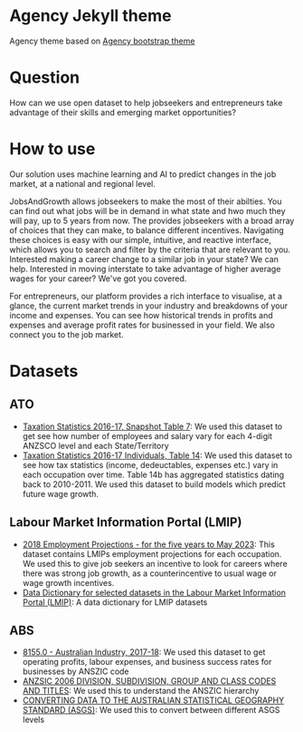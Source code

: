 Agency Jekyll theme
====================

Agency theme based on [Agency bootstrap theme ](https://startbootstrap.com/template-overviews/agency/)

# Question
How can we use open dataset to help jobseekers and entrepreneurs take advantage of their skills and emerging market opportunities?

# How to use
Our solution uses machine learning and AI to predict changes in the job market, at a national and regional level.

JobsAndGrowth allows jobseekers to make the most of their abilties. You can find out what jobs will be in demand in what state and hwo much they will pay, up to 5 years from now. The provides jobseekers with a broad array of choices that they can make, to balance different incentives. Navigating these choices is easy with our simple, intuitive, and reactive interface, which allows you to search and filter by the criteria that are relevant to you. Interested making a career change to a similar job in your state? We can help. Interested in moving interstate to take advantage of higher average wages for your career? We've got you covered.

For entrepreneurs, our platform provides a rich interface to visualise, at a glance, the current market trends in your industry and breakdowns of your income and expenses. You can see how historical trends in profits and expenses and average profit rates for businessed in your field. We also connect you to the job market.

# Datasets
## ATO
- [Taxation Statistics 2016-17, Snapshot Table 7](https://data.gov.au/data/dataset/taxation-statistics-2016-17/resource/bfa7ef04-e9f2-46ff-a959-84f005dfd17b): We used this dataset to get see how number of employees and salary vary for each 4-digit ANZSCO level and each State/Territory
- [Taxation Statistics 2016-17 Individuals, Table 14](https://data.gov.au/data/dataset/taxation-statistics-2016-17/resource/78951447-8044-43b1-a2a2-ebf0c96e16bc): We used this dataset to see how tax statistics (income, dedeuctables, expenses etc.) vary in each occupation over time. Table 14b has aggregated statistics dating back to 2010-2011. We used this dataset to build models which predict future wage growth.

## Labour Market Information Portal (LMIP)
- [2018 Employment Projections - for the five years to May 2023](http://lmip.gov.au/PortalFile.axd?FieldID=2787738&.xlsx): This dataset contains LMIPs employment projections for each occupation. We used this to give job seekers an incentive to look for careers where there was strong job growth, as a counterincentive to usual wage or wage growth incentives.
- [Data Dictionary for selected datasets in the Labour Market Information Portal (LMIP)](https://data.gov.au/dataset/ds-dga-79123f89-539b-4416-8070-455a2d536492/details?q=LMIP): A data dictionary for LMIP datasets

## ABS
- [8155.0 - Australian Industry, 2017-18](https://www.abs.gov.au/AUSSTATS/abs@.nsf/Lookup/8155.0Main+Features12017-18?OpenDocument): We used this dataset to get operating profits, labour expenses, and business success rates for businesses by ANSZIC code
- [ANZSIC 2006 DIVISION, SUBDIVISION, GROUP AND CLASS CODES AND TITLES](https://www.abs.gov.au/ausstats/abs@.nsf/0/20C5B5A4F46DF95BCA25711F00146D75?opendocument): We used this to understand the ANSZIC hierarchy
- [CONVERTING DATA TO THE AUSTRALIAN STATISTICAL GEOGRAPHY STANDARD (ASGS)](https://www.abs.gov.au/websitedbs/D3310114.nsf/home/Converting+Data+to+the+ASGS#Anchor1): We used this to convert between different ASGS levels

